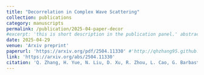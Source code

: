 ```yaml
---
title: "Decorrelation in Complex Wave Scattering"
collection: publications
category: manuscripts
permalink: /publication/2025-04-paper-decor
#excerpt: 'this is short description in the publication panel.' abstract
date: 2025-04-29
venue: 'Arxiv preprint'
paperurl: 'https://arxiv.org/pdf/2504.11330' #'http://qhzhang95.github.io/files/2025_decor.pdf'
link: 'https://arxiv.org/abs/2504.11330'
citation: 'Q. Zhang, H. Yue, N. Liu, D. Xu, R. Zhou, L. Cao, G. Barbastathis.&quot;Decorrelation in Complex Wave Scattering.&quot; <i>Arxiv preprint</i>. 2504.11330 (2025). .'
---
```

